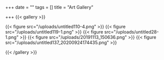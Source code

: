 +++
date = ""
tags = []
title = "Art Gallery"

+++
{{< gallery >}}

{{< figure src="/uploads/untitled110-4.png" >}}
{{< figure src="/uploads/untitled119-1.png" >}}
{{< figure src="/uploads/untitled28-1.png" >}}
{{< figure src="/uploads/20191113_150636.png" >}}
{{< figure src="/uploads/untitled137_20200924174435.png" >}}

 {{< /gallery >}}